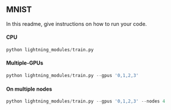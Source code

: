 ## MNIST    
In this readme, give instructions on how to run your code.   

#### CPU   
```python   
python lightning_modules/train.py     
```

#### Multiple-GPUs   
```python   
python lightning_modules/train.py --gpus '0,1,2,3'  
```   

#### On multiple nodes   
```python  
python lightning_modules/train.py --gpus '0,1,2,3' --nodes 4  
```   
